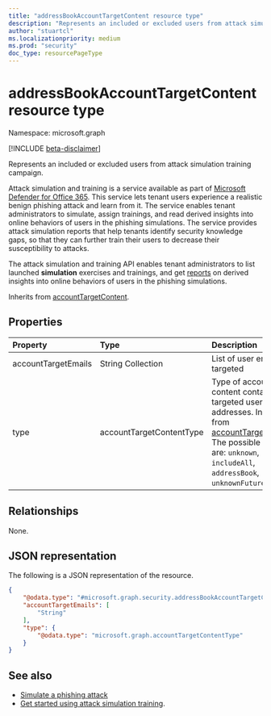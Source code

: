 ```yaml
---
title: "addressBookAccountTargetContent resource type"
description: "Represents an included or excluded users from attack simulation training campaign."
author: "stuartcl"
ms.localizationpriority: medium
ms.prod: "security"
doc_type: resourcePageType
---
```


# addressBookAccountTargetContent resource type

Namespace: microsoft.graph

[!INCLUDE [beta-disclaimer](../../includes/beta-disclaimer.md)]

Represents an included or excluded users from attack simulation training campaign.

Attack simulation and training is a service available as part of [Microsoft Defender for Office 365](/microsoft-365/security/office-365-security/defender-for-office-365?view=o365-worldwide&preserve-view=true). This service lets tenant users experience a realistic benign phishing attack and learn from it. The service enables tenant administrators to simulate, assign trainings, and read derived insights into online behaviors of users in the phishing simulations. The service provides attack simulation reports that help tenants identify security knowledge gaps, so that they can further train their users to decrease their susceptibility to attacks.

The attack simulation and training API enables tenant administrators to list launched **simulation** exercises and trainings, and get [reports](report-m365defender-reports-overview.md) on derived insights into online behaviors of users in the phishing simulations.

Inherits from [accountTargetContent](../resources/accounttargetcontent.md).

## Properties

|Property|Type|Description|
|:---|:---|:---|
|accountTargetEmails|String Collection|List of user emails targeted|
|type|accountTargetContentType| Type of account target content contains targeted user email addresses. Inherited from [accountTargetContent](../resources/accounttargetcontent.md). The possible values are: `unknown`, `includeAll`, `addressBook`, `unknownFutureValue`.|

## Relationships

None.

## JSON representation

The following is a JSON representation of the resource.
<!-- {
  "blockType": "resource",
  "@odata.type": "microsoft.graph.addressBookAccountTargetContent",
  "openType": true
}
-->
``` json
{
    "@odata.type": "#microsoft.graph.security.addressBookAccountTargetContent",
    "accountTargetEmails": [
        "String"
    ],
    "type": {
        "@odata.type": "microsoft.graph.accountTargetContentType"
    }
}
```

## See also

- [Simulate a phishing attack](/microsoft-365/security/office-365-security/attack-simulation-training?view=o365-worldwide&preserve-view=true)
- [Get started using attack simulation training](/microsoft-365/security/office-365-security/attack-simulation-training-get-started?view=o365-worldwide&preserve-view=true#simulations).
